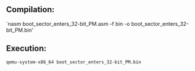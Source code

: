 ## Compilation:

`nasm boot_sector_enters_32-bit_PM.asm -f bin -o boot_sector_enters_32-bit_PM.bin'

## Execution:

`qemu-system-x86_64 boot_sector_enters_32-bit_PM.bin`

